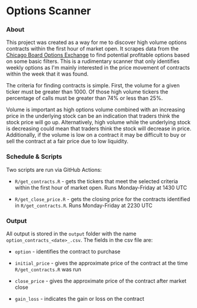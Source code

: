 # Options Scanner

### About

This project was created as a way for me to discover high volume options contracts within the first hour of market open. It scrapes data from the [Chicago Board Options Exchange](https://www.cboe.com/us/options/market_statistics/symbol_data/?mkt=cone) to find potential profitable options based on some basic filters. This is a rudimentary scanner that only identifies weekly options as I'm mainly interested in the price movement of contracts within the week that it was found.

The criteria for finding contracts is simple. First, the volume for a given ticker must be greater than 1000. Of those high volume tickers the percentage of calls must be greater than 74% or less than 25%.

Volume is important as high options volume combined with an increasing price in the underlying stock can be an indication that traders think the stock price will go up. Alternatively, high volume while the underlying stock is decreasing could mean that traders think the stock will decrease in price. Additionally, if the volume is low on a contract it may be difficult to buy or sell the contract at a fair price due to low liquidity.

### Schedule & Scripts

Two scripts are run via GitHub Actions:

-   `R/get_contracts.R` - gets the tickers that meet the selected criteria within the first hour of market open. Runs Monday-Friday at 1430 UTC

-   `R/get_close_price.R` - gets the closing price for the contracts identified in `R/get_contracts.R`. Runs Monday-Friday at 2230 UTC

### Output

All output is stored in the `output` folder with the name `option_contracts_<date>_.csv`. The fields in the csv file are:

-   `option` - identifies the contract to purchase

-   `initial_price` - gives the approximate price of the contract at the time `R/get_contracts.R` was run

-   `close_price` - gives the approximate price of the contract after market close

-   `gain_loss` - indicates the gain or loss on the contract
